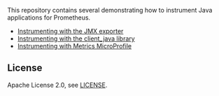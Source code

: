 This repository contains several demonstrating how to instrument Java applications for Prometheus.

* [Instrumenting with the JMX exporter](./jmx_exporter)
* [Instrumenting with the client_java library](./client_java)
* [Instrumenting with Metrics MicroProfile](./mp_metrics)

## License

Apache License 2.0, see [LICENSE](https://github.com/prometheus/prometheus/blob/master/LICENSE).

